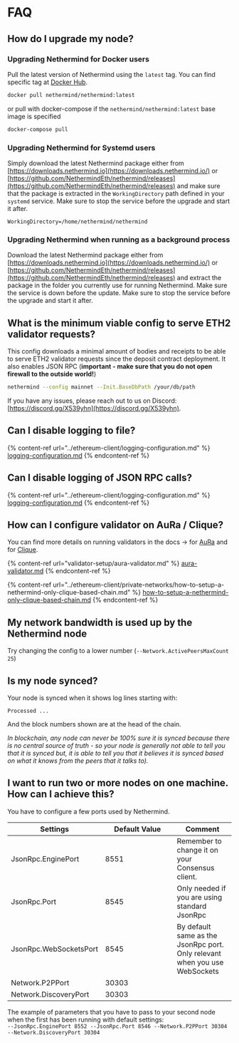 # FAQ

## How do I upgrade my node?

### Upgrading Nethermind for Docker users

Pull the latest version of Nethermind using the `latest` tag. You can find specific tag at [Docker Hub](https://hub.docker.com/r/nethermind/nethermind/tags).

```sh
docker pull nethermind/nethermind:latest
```

or pull with docker-compose if the `nethermind/nethermind:latest` base image is specified

```sh
docker-compose pull
```

### Upgrading Nethermind for Systemd users

Simply download the latest Nethermind package either from [https://downloads.nethermind.io](https://downloads.nethermind.io/) or [https://github.com/NethermindEth/nethermind/releases](https://github.com/NethermindEth/nethermind/releases) and make sure that the package is extracted in the `WorkingDirectory` path defined in your `systemd` service. Make sure to stop the service before the upgrade and start it after.

```systemd
WorkingDirectory=/home/nethermind/nethermind
```

### Upgrading Nethermind when running as a background process

Download the latest Nethermind package either from [https://downloads.nethermind.io](https://downloads.nethermind.io/) or [https://github.com/NethermindEth/nethermind/releases](https://github.com/NethermindEth/nethermind/releases) and extract the package in the folder you currently use for running Nethermind. Make sure the service is down before the update. Make sure to stop the service before the upgrade and start it after.

## What is the minimum viable config to serve ETH2 validator requests?

This config downloads a minimal amount of bodies and receipts to be able to serve ETH2 validator requests since the deposit contract deployment. It also enables JSON RPC (**important - make sure that you do not open firewall to the outside world!**)

```sh
nethermind --config mainnet --Init.BaseDbPath /your/db/path
```

If you have any issues, please reach out to us on Discord: [https://discord.gg/X539yhn](https://discord.gg/X539yhn).

## Can I disable logging to file?

{% content-ref url="../ethereum-client/logging-configuration.md" %}
[logging-configuration.md](../ethereum-client/logging-configuration.md)
{% endcontent-ref %}

## Can I disable logging of JSON RPC calls?

{% content-ref url="../ethereum-client/logging-configuration.md" %}
[logging-configuration.md](../ethereum-client/logging-configuration.md)
{% endcontent-ref %}

## How can I configure validator on AuRa / Clique?

You can find more details on running validators in the docs -> for [AuRa](https://docs.nethermind.io/nethermind/guides-and-helpers/validator-setup/aura-validator) and for [Clique](https://docs.nethermind.io/nethermind/ethereum-client/private-networks/how-to-setup-a-nethermind-only-clique-based-chain).

{% content-ref url="validator-setup/aura-validator.md" %}
[aura-validator.md](validator-setup/aura-validator.md)
{% endcontent-ref %}

{% content-ref url="../ethereum-client/private-networks/how-to-setup-a-nethermind-only-clique-based-chain.md" %}
[how-to-setup-a-nethermind-only-clique-based-chain.md](../ethereum-client/private-networks/how-to-setup-a-nethermind-only-clique-based-chain.md)
{% endcontent-ref %}

## My network bandwidth is used up by the Nethermind node

Try changing the config to a lower number (`--Network.ActivePeersMaxCount 25`)

## Is my node synced?

Your node is synced when it shows log lines starting with:

`Processed ...`

And the block numbers shown are at the head of the chain.

_In blockchain, any node can never be 100% sure it is synced because there is no central source of truth - so your node is generally not able to tell you that it is synced but, it is able to tell you that it believes it is synced based on what it knows from the peers that it talks to)._

## I want to run two or more nodes on one machine. How can I achieve this?

You have to configure a few ports used by Nethermind.

<table><thead><tr><th>Settings</th><th width="145.33333333333331">Default Value</th><th>Comment</th></tr></thead><tbody><tr><td>JsonRpc.EnginePort</td><td>8551</td><td>Remember to change it on your Consensus client.</td></tr><tr><td>JsonRpc.Port</td><td>8545</td><td>Only needed if you are using standard JsonRpc</td></tr><tr><td>JsonRpc.WebSocketsPort</td><td>8545</td><td>By default same as the JsonRpc port. Only relevant when you use WebSockets</td></tr><tr><td>Network.P2PPort</td><td>30303</td><td></td></tr><tr><td>Network.DiscoveryPort</td><td>30303</td><td></td></tr></tbody></table>

The example of parameters that you have to pass to your second node when the first has been running with default settings:\
`--JsonRpc.EnginePort 8552 --JsonRpc.Port 8546 --Network.P2PPort 30304 --Network.DiscoveryPort 30304`
